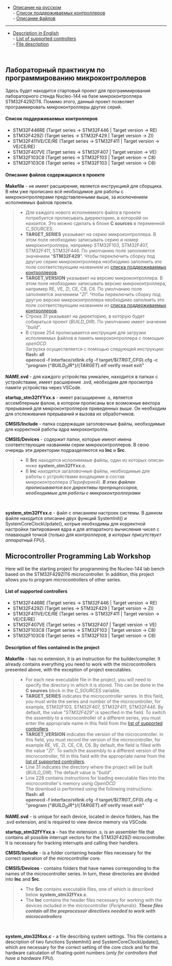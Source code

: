 - [Описание на русском](#ru_description)  
      - [Список поддерживаемых контроллеров](#mk_list_ru)  
      - [Описание файлов](#file_ru_description)
***
- [Description in English](#en_description)  
      - [List of supported controllers](#mk_list_en)  
      - [File description](#file_en_description)  
<br/>

## <a name="ru_description"></a> Лабораторный практикум по программированию микроконтроллеров
Здесь будет находится стартовый проект для программирования лабораторного стенда Nucleo-144 на базе микроконтроллера STM32F429ZIT6. Помимо этого, данный проект позволяет программировать микроконтроллеры других серий.
#### <a name="mk_list_ru"></a> Список поддерживаемых контроллеров
- STM32F446RE        (Target series -> STM32F446 | Target version -> RE)
- STM32F429ZI        (Target series -> STM32F429 | Target version -> ZI)
- STM32F411VE/CE/RE  (Target series -> STM32F411 | Target version -> VE/CE/RE)
- STM32F407VE        (Target series -> STM32F407 | Target version -> VE)
- STM32F103C8        (Target series -> STM32F103 | Target version -> C8)
- STM32F103C6        (Target series -> STM32F103 | Target version -> C6)

#### <a name="file_ru_description"></a> Описание файлов содержащихся в проекте  

**Makefile** - не имеет расширения, является инструкцией для сборщика. В нём уже прописано всё необходимое для работы с микроконтроллерами представленными выше, за исключением исполняемых файлов проекта. 

> - Для каждого нового исполняемого файла в проекте потребуется прописывать дирректорию, в которойй он нахоится. Это можно сделать в блоке **C sources** в переменной *C_SOURCES*.
> - **TARGET_SERIES** указывает на серию микроконтроллера. В этом поле необходимо записывать серию и номер микроконтроллера, например STM32F103, STM32F407, STM32F411, STM32F446. По умолчанию поле заполняется значением "**STM32F429**". Чтобы переключить сборку под другую серию микроконтроллера необходимо заполнить это поле соответствующим названием из [списка поддерживаемых контроллеров](#mk_list_ru).
> - **TARGET_VERSION** указывает на версию микроконтроллера. В этом поле необходимо записывать версию микроконтроллера, например RE, VE, ZI, CE, C8, C6. По умолчанию поле заполняется значением "*ZI*". Чтобы переключить сборку под другую версию микроконтроллера необходимо заполнить это поле соответствующим названием из [списка поддерживаемых контроллеров](#mk_list_ru).
> - Строка 31 указывает на директорию, в которую будет собираться проект (*BUILD_DIR*). По умолчанию имеет значение "*build*".
> - В строке 254 прописывается инструкция для загрузки исполняемых файлов в память микроконтроллера с помощью *openOCD*  
> Загрузка осуществляется с помощью следующей инструкции:  
> **flash: all**  
> **openocd -f interface/stlink.cfg -f target/$(*TRGT_CFG*).cfg -c "program $(*BUILD_DIR*)/$(*TARGET*).elf verify reset exit"**

**NAME.svd** - для каждого устройства уникален, находится в папках с устройствами, имеет расширение .svd, необходим для просмотра памяти устройства через VSCode.

**startup_stm32fYYxx.s** - имеет расшщирение .s, является ассемблерным фалом, в котором прописаны все возможные вектора прерываний для микроконтроллеров приведенных выше. Он необходим для отслеживания прерываний и вызова их обработчиков.  

**CMSIS/Include** - папка содержащая заголовочные файлы, необходимые для корректной работы ядра микроконтролла.

**CMSIS/Devices** - содержит папки, которые имеют имена соответствующие названиям серии микроконтроллеров. В свою очередь эти директории подразделяются на **Inc** и **Src**.<br/> 
> - В **Src** находятся исполняемые файлы, один из которых описан ннже **system_stm32fYxx.c**.<br/>
> - В **Inc** находятся загаловочные файлы, необходимые для работы с устройствами входящими в состав микроконтроллера (*Периферией*). ***В этих файлах прописываются все директивы препроцессоров, необходимые для работы с микроконтроллерами***
<br/>

**system_stm32fYxx.c** - файл с описанием настроек системы. В данном файле находится описание двух функций SystemInit() и SystemCoreClockUpdate(), котрые необходимы для корректной настройки тактирования ядра и для аппаратного вычисления чисел с плавающей точкой (*только для контроллеров, в которых присутствует аппаратный FPU*).

## <a name="en_description"></a> Microcontroller Programming Lab Workshop
Here will be the starting project for programming the Nucleo-144 lab bench based on the STM32F429ZIT6 microcontroller. In addition, this project allows you to program microcontrollers of other series.

#### <a name="mk_list_en"></a> List of supported controllers
- STM32F446RE        (Target series -> STM32F446 | Target version -> RE)
- STM32F429ZI        (Target series -> STM32F429 | Target version -> ZI)
- STM32F411VE/CE/RE  (Target series -> STM32F411 | Target version -> VE/CE/RE)
- STM32F407VE        (Target series -> STM32F407 | Target version -> VE)
- STM32F103C8        (Target series -> STM32F103 | Target version -> C8)
- STM32F103C6        (Target series -> STM32F103 | Target version -> C6)

#### <a name="file_en_description"></a> Description of files contained in the project     
**Makefile** - has no extension, it is an instruction for the builder/compiler. It already contains everything you need to work with the microcontrollers presented above, with the exception of project executables. 

> - For each new executable file in the project, you will need to specify the directory in which it is stored. This can be done in the **C sources** block in the *C_SOURCES* variable.
> - **TARGET_SERIES** indicates the microcontroller series. In this field, you must write the series and number of the microcontroller, for example, STM32F103, STM32F407, STM32F411, STM32F446. By default, the value "*STM32F429*" is specified in the field. To switch the assembly to a microcontroller of a different series, you must enter the appropriate name in this field from the [list of supported controllers](#mk_list_en).
> - **TARGET_VERSION** indicates the version of the microcontroller. In this field, you must record the version of the microcontroller, for example RE, VE, ZI, CE, C8, C6. By default, the field is filled with the value "*ZI*". To switch the assembly to a different version of the microcontroller, fill in this field with the appropriate name from the [list of supported controllers](#mk_list_en).
> - Line 31 indicates the directory where the project will be built (*BUILD_DIR*). The default value is "*build*".
> - Line 228 contains instructions for loading executable files into the microcontroller's memory using *OpenOCD*  
> The download is performed using the following instructions:  
> **flash: all**  
> **openocd -f interface/stlink.cfg -f target/$(*TRGT_CFG*).cfg -c "program $(*BUILD_DIR*)/$(*TARGET*).elf verify reset exit"**

**NAME.svd** - is unique for each device, located in device folders, has the .svd extension, and is required to view device memory via VSCode.

**startup_stm32fYYxx.s** - has the extension .s, is an assembler file that contains all possible interrupt vectors for the STM32F429ZI microcontroller. It is necessary for tracking interrupts and calling their handlers.

**CMSIS/Include** - is a folder containing header files necessary for the correct operation of the microcontroller core.

**CMSIS/Devices** - contains folders that have names corresponding to the names of the microcontroller series. In turn, these directories are divided into **Inc** and **Src**.<br/> 
> - The **Src** contains executable files, one of which is described below **system_stm32fYxx.c**.<br/>
> - The **Inc** contains the header files necessary for working with the devices included in the microcontroller (*Peripherals*). ***These files contain all the preprocessor directives needed to work with microcontrollers***
<br/>

**system_stm32f4xx.c** - a file describing system settings. This file contains a description of two functions SystemInit() and SystemCoreClockUpdate(), which are necessary for the correct setting of the core clock and for the hardware calculation of floating-point numbers (*only for controllers that have a hardware FPU*).